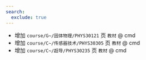 ```yaml
---
search:
  exclude: true
---
```


- 增加 `course/G~/固体物理/PHYS30121` 页 `教材` @ cmd
- 增加 `course/C~/传感器技术/PHYS30305` 页 `教材` @ cmd
- 增加 `course/C~/超导/PHYS30235` 页 `教材` @ cmd